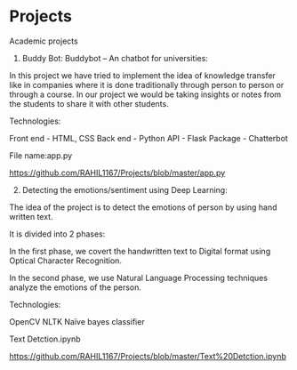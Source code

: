 # Projects
Academic projects

1) Buddy Bot:
Buddybot – An chatbot for universities:

In this project we have tried to implement the idea of knowledge transfer like in companies where it is done traditionally through person to person or through a course. In our project we would be taking insights or notes from the students to share it with other students.

Technologies:

Front end - HTML, CSS
Back end - Python
API - Flask 
Package - Chatterbot

File name:app.py

https://github.com/RAHIL1167/Projects/blob/master/app.py


2) Detecting the emotions/sentiment using Deep Learning:

The idea of the project is to detect the emotions of person by using hand written text.

It is divided into 2 phases:

In the first phase, we covert the handwritten text to Digital format using Optical Character Recognition.

In the second phase, we use Natural Language Processing  techniques analyze the emotions of the person.

Technologies:

OpenCV
NLTK
Naïve bayes classifier

Text Detction.ipynb

https://github.com/RAHIL1167/Projects/blob/master/Text%20Detction.ipynb
